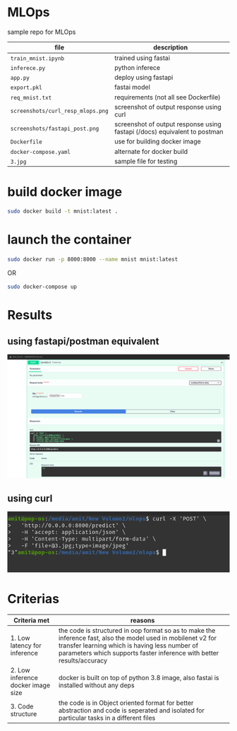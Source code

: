 # MLOps
sample repo for MLOps

| file | description |
------------- | -------------
| `train_mnist.ipynb` | trained using fastai |
| `inferece.py` | python inferece |
| `app.py` | deploy using fastapi |
| `export.pkl` | fastai model |
|  `req_mnist.txt` | requirements (not all see Dockerfile)|
| `screenshots/curl_resp_mlops.png` | screenshot of output response using curl |
| `screenshots/fastapi_post.png` | screenshot of output response using fastapi (/docs) equivalent to postman |
| `Dockerfile` | use for building docker image |
| `docker-compose.yaml` | alternate for docker build |
| `3.jpg` | sample file for testing |

# build docker image
```bash
sudo docker build -t mnist:latest .
```

# launch the container
```bash
sudo docker run -p 8000:8000 --name mnist mnist:latest
```
OR

```bash
sudo docker-compose up
```

# Results
## using fastapi/postman equivalent
![using fastapi](screenshots/fastapi_post.png)
## using curl
![using curl](screenshots/curl_resp_mlops.png)

# Criterias

| Criteria met | reasons |
------------- | -------------
|1. Low latency for inference | the code is structured in oop format so as to make the inference fast, also the model used in mobilenet v2 for transfer learning which is having less number of parameters which supports faster inference with better results/accuracy|
|2. Low inference docker image size | docker is built on top of python 3.8 image, also fastai is installed without any deps |
|3. Code structure | the code is in Object oriented format for better abstraction and code is seperated and isolated for particular tasks in a different files|
